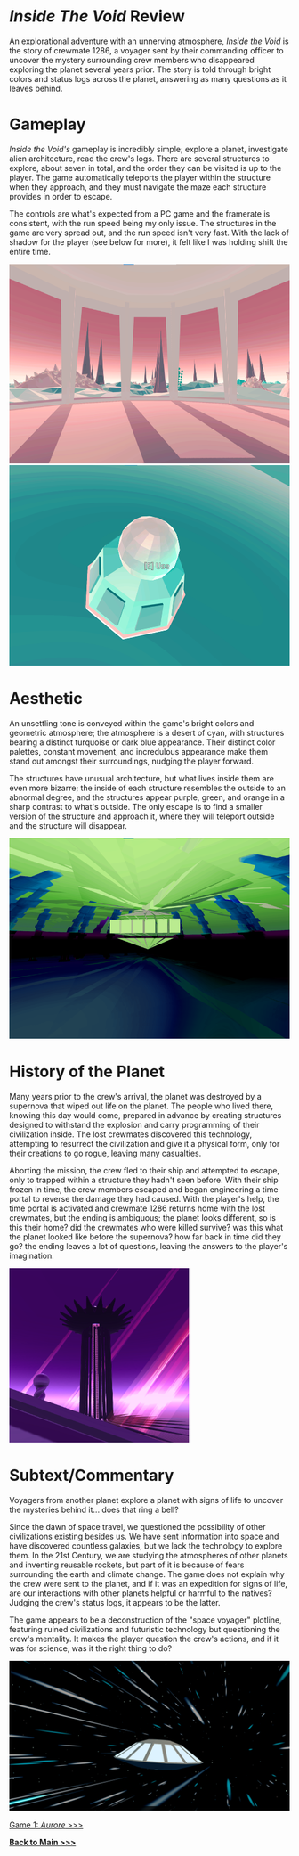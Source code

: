 # *Inside The Void* Review

An explorational adventure with an unnerving atmosphere, *Inside the Void* is the story of crewmate 1286, a voyager sent by their commanding officer to uncover the mystery surrounding crew members who disappeared exploring the planet several years prior. The story is told through bright colors and status logs across the planet, answering as many questions as it leaves behind.

# Gameplay
*Inside the Void's* gameplay is incredibly simple; explore a planet, investigate alien architecture, read the crew's logs. There are several structures to explore, about seven in total, and the order they can be visited is up to the player. The game automatically teleports the player within the structure when they approach, and they must navigate the maze each structure provides in order to escape. 

The controls are what's expected from a PC game and the framerate is consistent, with the run speed being my only issue. The structures in the game are very spread out, and the run speed isn't very fast. With the lack of shadow for the player (see below for more), it felt like I was holding shift the entire time. 

<img src="https://raw.githubusercontent.com/arrowarchive/arrow-school/master/docs/screenshots/onesmallstep.png" width="638" height="358"> <img src="https://raw.githubusercontent.com/arrowarchive/arrow-school/master/docs/screenshots/logdate7152.png" width="525" height="360">

# Aesthetic
An unsettling tone is conveyed within the game's bright colors and geometric atmosphere; the atmosphere is a desert of cyan, with structures bearing a distinct turquoise or dark blue appearance. Their distinct color palettes, constant movement, and incredulous appearance make them stand out amongst their surroundings, nudging the player forward. 

The structures have unusual architecture, but what lives inside them are even more bizarre; the inside of each structure resembles the outside to an abnormal degree, and the structures appear purple, green, and orange in a sharp contrast to what's outside. The only escape is to find a smaller version of the structure and approach it, where they will teleport outside and the structure will disappear. 

<img src="https://raw.githubusercontent.com/arrowarchive/arrow-school/master/docs/screenshots/voidcore.png" width="639" height="360"> 

# History of the Planet
Many years prior to the crew's arrival, the planet was destroyed by a supernova that wiped out life on the planet. The people who lived there, knowing this day would come, prepared in advance by creating structures designed to withstand the explosion and carry programming of their civilization inside. The lost crewmates discovered this technology, attempting to resurrect the civilization and give it a physical form, only for their creations to go rogue, leaving many casualties. 

Aborting the mission, the crew fled to their ship and attempted to escape, only to trapped within a structure they hadn't seen before. With their ship frozen in time, the crew members escaped and began engineering a time portal to reverse the damage they had caused. With the player's help, the time portal is activated and crewmate 1286 returns home with the lost crewmates, but the ending is ambiguous; the planet looks different, so is this their home? did the crewmates who were killed survive? was this what the planet looked like before the supernova? how far back in time did they go? the ending leaves a lot of questions, leaving the answers to the player's imagination. 

<img src="https://raw.githubusercontent.com/arrowarchive/arrow-school/master/docs/screenshots/finalvoid.png" width="323" height="313">

# Subtext/Commentary
Voyagers from another planet explore a planet with signs of life to uncover the mysteries behind it... does that ring a bell?

Since the dawn of space travel, we questioned the possibility of other civilizations existing besides us. We have sent information into space and have discovered countless galaxies, but we lack the technology to explore them. In the 21st Century, we are studying the atmospheres of other planets and inventing reusable rockets, but part of it is because of fears surrounding the earth and climate change. The game does not explain why the crew were sent to the planet, and if it was an expedition for signs of life, are our interactions with other planets helpful or harmful to the natives? Judging the crew's status logs, it appears to be the latter. 

The game appears to be a deconstruction of the "space voyager" plotline, featuring ruined civilizations and futuristic technology but questioning the crew's mentality. It makes the player question the crew's actions, and if it was for science, was it the right thing to do? 

<img src="https://raw.githubusercontent.com/arrowarchive/arrow-school/master/docs/screenshots/lightspeed.png" width="506" height="269">



[Game 1: *Aurore* >>>](https://arrowarchive.github.io/arrow-school/digit100/aurore.html)

**[Back to Main >>>](https://arrowarchive.github.io/arrow-school/)**
